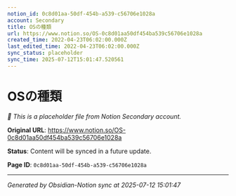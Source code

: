 ```yaml
---
notion_id: 0c8d01aa-50df-454b-a539-c56706e1028a
account: Secondary
title: OSの種類
url: https://www.notion.so/OS-0c8d01aa50df454ba539c56706e1028a
created_time: 2022-04-23T06:02:00.000Z
last_edited_time: 2022-04-23T06:02:00.000Z
sync_status: placeholder
sync_time: 2025-07-12T15:01:47.520561
---
```


# OSの種類

*🔄 This is a placeholder file from Notion Secondary account.*

**Original URL**: https://www.notion.so/OS-0c8d01aa50df454ba539c56706e1028a

**Status**: Content will be synced in a future update.

**Page ID**: `0c8d01aa-50df-454b-a539-c56706e1028a`

---

*Generated by Obsidian-Notion sync at 2025-07-12 15:01:47*

